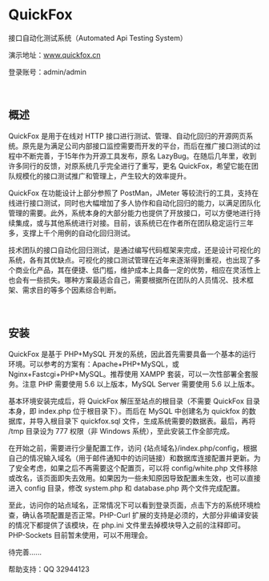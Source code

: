 # QuickFox
接口自动化测试系统（Automated Api Testing System）

演示地址：www.quickfox.cn 

登录账号：admin/admin

&nbsp;

## 概述

QuickFox 是用于在线对 HTTP 接口进行测试、管理、自动化回归的开源网页系统。原先是为满足公司内部接口监控需要而开发的平台，而后在推广接口测试的过程中不断完善，于15年作为开源工具发布，原名 LazyBug。在随后几年里，收到许多同行的反馈，对原系统几乎完全进行了重写，更名 QuickFox，希望它能在团队规模化的接口测试推广和管理上，产生较大的效率提升。

QuickFox 在功能设计上部分参照了 PostMan，JMeter 等较流行的工具，支持在线进行接口测试，同时也大幅增加了多人协作和自动化回归的能力，以满足团队化管理的需要。此外，系统本身的大部分能力也提供了开放接口，可以方便地进行持续集成，或与其他系统进行对接。目前，该系统已在作者所在团队稳定运行三年多，支撑上千个用例的自动化回归测试。

技术团队的接口自动化回归测试，是通过编写代码框架来完成，还是设计可视化的系统，各有其优缺点。可视化的接口测试管理在近年来逐渐得到重视，也出现了多个商业化产品，其在便捷、低门槛，维护成本上具备一定的优势，相应在灵活性上也会有一些损失。哪种方案最适合自己，需要根据所在团队的人员情况、技术框架、需求目的等多个因素综合判断。

&nbsp;

## 安装

QuickFox 是基于 PHP+MySQL 开发的系统，因此首先需要具备一个基本的运行环境。可以参考的方案有：Apache+PHP+MySQL，或 Nginx+Fastcgi+PHP+MySQL。推荐使用 XAMPP 套装，可以一次性部署全套服务。注意 PHP 需要使用 5.6 以上版本，MySQL Server 需要使用 5.6 以上版本。

基本环境安装完成后，将 QuickFox 解压至站点的根目录（不需要 QuickFox 目录本身，即 index.php 位于根目录下）。而后在 MySQL 中创建名为 quickfox 的数据库，并导入根目录下 quickfox.sql 文件，生成系统需要的数据表。最后，再将 /tmp 目录设为 777 权限（非 Windows 系统），至此安装工作全部完成。

在开始之前，需要进行少量配置工作，访问 {站点域名}/index.php/config，根据自己的情况输入域名（用于邮件通知中的访问链接）和数据库连接配置并更新。为了安全考虑，如果之后不再需要这个配置页，可以将 config/white.php 文件移除或改名，该页面即失去效用。如果因为一些未知原因导致配置未生效，也可以直接进入 config 目录，修改 system.php 和 database.php 两个文件完成配置。

至此，访问你的站点域名，正常情况下可以看到登录页面，点击下方的系统环境检查，确认各项配置是否正常。PHP-Curl 扩展的支持是必须的，大部分非编译安装的情况下都提供了该模块，在 php.ini 文件里去掉模块导入之前的注释即可。PHP-Sockets 目前暂未使用，可以不用理会。

待完善......

帮助支持：QQ 32944123
